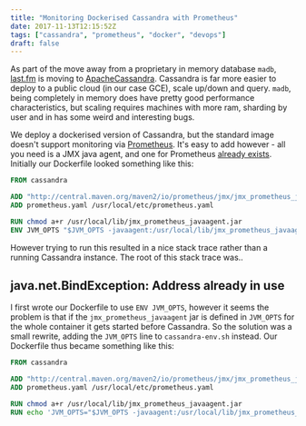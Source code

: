 ```yaml
---
title: "Monitoring Dockerised Cassandra with Prometheus"
date: 2017-11-13T12:15:52Z
tags: ["cassandra", "prometheus", "docker", "devops"]
draft: false
---
```


As part of the move away from a proprietary in memory database `madb`,
[last.fm](https://last.fm) is moving to [ApacheCassandra](https://cassandra.apache.org).
Cassandra is far more easier to deploy to a public cloud (in our case GCE), scale
up/down and query. `madb`, being completely in memory does have pretty good
performance characteristics, but scaling requires machines with more ram,
sharding by user and in has some weird and interesting bugs.

<!--more-->

We deploy a dockerised version of Cassandra, but the standard image doesn't
support monitoring via [Prometheus](https://prometheus.io/). It's easy to add
however - all you need is a JMX java agent, and one for Prometheus [already exists](https://github.com/prometheus/jmx_exporter).
Initially our Dockerfile looked something like this:  

```Dockerfile
FROM cassandra

ADD "http://central.maven.org/maven2/io/prometheus/jmx/jmx_prometheus_javaagent/0.10/jmx_prometheus_javaagent-0.10.jar" /usr/local/lib/jmx_prometheus_javaagent.jar
ADD prometheus.yaml /usr/local/etc/prometheus.yaml

RUN chmod a+r /usr/local/lib/jmx_prometheus_javaagent.jar
ENV JVM_OPTS "$JVM_OPTS -javaagent:/usr/local/lib/jmx_prometheus_javaagent.jar=61621:/prometheus/cassandra.yml "
```

However trying to run this resulted in a nice stack trace rather than a running
Cassandra instance. The root of this stack trace was..

## java.net.BindException: Address already in use  

I first wrote our Dockerfile to use `ENV JVM_OPTS`, however it seems the problem
is that if the `jmx_prometheus_javaagent` jar is defined in `JVM_OPTS` for the
whole container it gets started before Cassandra. So the solution was a small
rewrite, adding the `JVM_OPTS` line to `cassandra-env.sh` instead. Our
Dockerfile thus became something like this:  

```Dockerfile
FROM cassandra

ADD "http://central.maven.org/maven2/io/prometheus/jmx/jmx_prometheus_javaagent/0.10/jmx_prometheus_javaagent-0.10.jar" /usr/local/lib/jmx_prometheus_javaagent.jar
ADD prometheus.yaml /usr/local/etc/prometheus.yaml

RUN chmod a+r /usr/local/lib/jmx_prometheus_javaagent.jar
RUN echo 'JVM_OPTS="$JVM_OPTS -javaagent:/usr/local/lib/jmx_prometheus_javaagent.jar=61621:/usr/local/etc/prometheus.yaml"' >> /etc/cassandra/cassandra-env.sh
```

